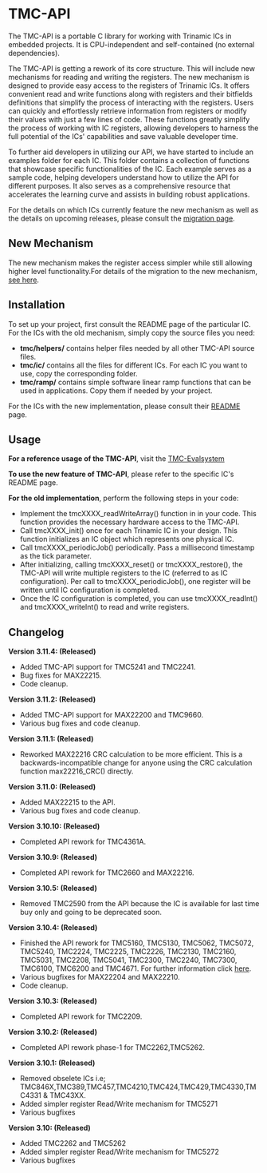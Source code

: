 # TMC-API

The TMC-API is a portable C library for working with Trinamic ICs in embedded projects.
It is CPU-independent and self-contained (no external dependencies).

The TMC-API is getting a rework of its core structure. This will include new mechanisms for reading and writing the registers. The new mechanism is designed to provide easy access to the registers of Trinamic ICs. It offers convenient read and write functions along with registers and their bitfields definitions that simplify the process of interacting with the registers. Users can quickly and effortlessly retrieve information from registers or modify their values with just a few lines of code. These functions greatly simplify the process of working with IC registers, allowing developers to harness the full potential of the ICs' capabilities and save valuable developer time.

To further aid developers in utilizing our API, we have started to include an examples folder for each IC. This folder contains a collection of functions that showcase specific functionalities of the IC. Each example serves as a sample code, helping developers understand how to utilize the API for different purposes. It also serves as a comprehensive resource that accelerates the learning curve and assists in building robust applications.

For the details on which ICs currently feature the new mechanism as well as the details on upcoming releases, please consult the [migration page](https://github.com/analogdevicesinc/TMC-API/issues/53).

## New Mechanism
The new mechanism  makes the register access simpler while still allowing higher level functionality.For details of the migration to the new mechanism, [see here](https://github.com/analogdevicesinc/TMC-API/issues/53).

## Installation
To set up your project, first consult the README page of the particular IC. For the ICs with the old mechanism, simply copy the source files you need:
- **tmc/helpers/** contains helper files needed by all other TMC-API source files.
- **tmc/ic/** contains all the files for different ICs. For each IC you want to use, copy the corresponding folder.
- **tmc/ramp/** contains simple software linear ramp functions that can be used in applications. Copy them if needed by your project.

For the ICs with the new implementation, please consult their [README](https://github.com/analogdevicesinc/TMC-API/blob/master/tmc/ic/TMC5272/README.md) page.

## Usage
**For a reference usage of the TMC-API**, visit the [TMC-Evalsystem](https://github.com/analogdevicesinc/TMC-EvalSystem)

**To use the new feature of TMC-API**, please refer to the specific IC's README page.

**For the old implementation**, perform the following steps in your code:
- Implement the tmcXXXX_readWriteArray() function in in your code. This function provides the necessary hardware access to the TMC-API.
- Call tmcXXXX_init() once for each Trinamic IC in your design. This function initializes an IC object which represents one physical IC.
- Call tmcXXXX_periodicJob() periodically. Pass a millisecond timestamp as the tick parameter.
- After initializing, calling tmcXXXX_reset() or tmcXXXX_restore(), the TMC-API will write multiple registers to the IC (referred to as IC configuration). Per call to tmcXXXX_periodicJob(), one register will be written until IC configuration is completed.
- Once the IC configuration is completed, you can use tmcXXXX_readInt() and tmcXXXX_writeInt() to read and write registers.

## Changelog

**Version 3.11.4: (Released)**
- Added TMC-API support for TMC5241 and TMC2241.
- Bug fixes for MAX22215.
- Code cleanup.

**Version 3.11.2: (Released)**
- Added TMC-API support for MAX22200 and TMC9660.
- Various bug fixes and code cleanup.

**Version 3.11.1: (Released)**
- Reworked MAX22216 CRC calculation to be more efficient. This is a backwards-incompatible change for anyone using the CRC calculation function max22216_CRC() directly.

**Version 3.11.0: (Released)**
- Added MAX22215 to the API.
- Various bug fixes and code cleanup.

**Version 3.10.10: (Released)**
- Completed API rework for TMC4361A.

**Version 3.10.9: (Released)**
- Completed API rework for TMC2660 and MAX22216.

**Version 3.10.5: (Released)**
 - Removed TMC2590 from the API because the IC is available for last time buy only and going to be deprecated soon.

**Version 3.10.4: (Released)**
 - Finished the API rework for TMC5160, TMC5130, TMC5062, TMC5072, TMC5240, TMC2224, TMC2225, TMC2226, TMC2130, TMC2160, TMC5031, TMC2208, TMC5041, TMC2300, TMC2240, TMC7300, TMC6100, TMC6200 and TMC4671. For further information click [here](https://github.com/analogdevicesinc/TMC-API/issues/53).
 - Various bugfixes for MAX22204 and MAX22210.
 - Code cleanup.
 
**Version 3.10.3: (Released)**
- Completed API rework for TMC2209.

**Version 3.10.2: (Released)**
- Completed API rework phase-1 for TMC2262,TMC5262.

**Version 3.10.1: (Released)**
- Removed obselete ICs i.e; TMC846X,TMC389,TMC457,TMC4210,TMC424,TMC429,TMC4330,TMC4331 & TMC43XX.
- Added simpler register Read/Write mechanism for TMC5271
- Various bugfixes

**Version 3.10: (Released)**
- Added TMC2262 and TMC5262
- Added simpler register Read/Write mechanism for TMC5272
- Various bugfixes
